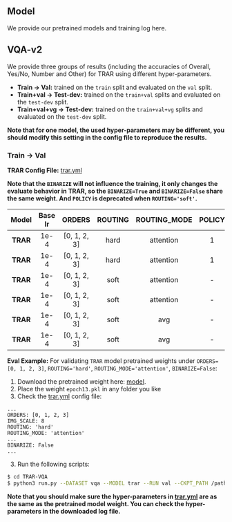 ## Model
We provide our pretrained models and training log here.

## VQA-v2
We provide three groups of results (including the accuracies of Overall, Yes/No, Number and Other) for TRAR using different hyper-parameters.

- **Train -> Val:** trained on the `train` split and evaluated on the `val` split.
- **Train+val -> Test-dev:** trained on the `train+val` splits and evaluated on the `test-dev` split.
- **Train+val+vg -> Test-dev:** trained on the `train+val+vg` splits and evaluated on the `test-dev` split.

**Note that for one model, the used hyper-parameters may be different, you should modify this setting in the config file to reproduce the results.**

### Train -> Val
**TRAR Config File:** [trar.yml](configs/vqa/trar.yml)

**Note that the `BINARIZE` will not influence the training, it only changes the evaluate behavior in TRAR, so the `BINARIZE=True` and `BINARIZE=False` share the same weight. And `POLICY` is deprecated when `ROUTING='soft'`.**

| Model    | Base lr | ORDERS      | ROUTING    | ROUTING_MODE| POLICY    | BINARIZE |Overall (%) | Yes/No (%) | Number (%) | Other (%) | Download             |
|:--------:|:-------:|:-----------:|:----------:|:-----------:|:---------:|:--------:|:----------:|:----------:|:----------:|:---------:|:-------------------: |
| **TRAR** | 1e-4    | [0, 1, 2, 3]| hard       | attention   | 1         | False    |  67.61     | 85.22      | 49.66      | 58.97     | [model](https://1drv.ms/f/s!Ary9y5k2nMUxhUNnPf0VnhX-eDW5) \| [log](https://1drv.ms/f/s!Ary9y5k2nMUxhUNnPf0VnhX-eDW5) |
| **TRAR** | 1e-4    | [0, 1, 2, 3]| hard       | attention   | 1         | True     | **67.62**  | 85.19      | 49.75      | 58.98     |           -          |
| **TRAR** | 1e-4    | [0, 1, 2, 3]| soft       | attention         | -         | False     |  -     | -      | -      | -     |      [model]() \| [log]()          |
| **TRAR** | 1e-4    | [0, 1, 2, 3]| soft       | attention         | -         | True     |  -     | -      | -      | -     |           -          |
| **TRAR** | 1e-4    | [0, 1, 2, 3]| soft       | avg         | -         | False     | **67.62**  | 85.36      | 49.89      | 58.83     |    [model](https://1drv.ms/f/s!Ary9y5k2nMUxhUbSCRX7m_4mZnlA) \| [log](https://1drv.ms/f/s!Ary9y5k2nMUxhUbSCRX7m_4mZnlA)          |
| **TRAR** | 1e-4    | [0, 1, 2, 3]| soft       | avg         | -         | True     |  67.52     | 85.25      | 49.65      | 58.76     |           -          |

**Eval Example:**
For validating `TRAR` model pretrained weights under `ORDERS=[0, 1, 2, 3]`, `ROUTING='hard'`, `ROUTING_MODE='attention'`, `BINARIZE=False`:
1. Download the pretrained weight here: [model](https://1drv.ms/f/s!Ary9y5k2nMUxhUNnPf0VnhX-eDW5).
2. Place the weight `epoch13.pkl` in any folder you like
3. Check the [trar.yml](configs/vqa/trar.yml) config file:
```
...
ORDERS: [0, 1, 2, 3]
IMG_SCALE: 8
ROUTING: 'hard' 
ROUTING_MODE: 'attention'
...
BINARIZE: False
...
```
3. Run the following scripts:
```bash
$ cd TRAR-VQA
$ python3 run.py --DATASET vqa --MODEL trar --RUN val --CKPT_PATH /path/to/epoch13.pkl
```
**Note that you should make sure the hyper-parameters in [trar.yml](configs/vqa/trar.yml) are as the same as the pretrained model weight. You can check the hyper-parameters in the downloaded log file.**
